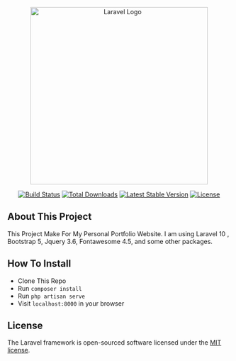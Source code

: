 <p align="center"><a href="https://khayrulshanto.com" target="_blank"><img src="https://raw.githubusercontent.com/laravel/art/master/logo-lockup/5%20SVG/2%20CMYK/1%20Full%20Color/laravel-logolockup-cmyk-red.svg" width="400" alt="Laravel Logo"></a></p>

<p align="center">
<a href="https://github.com/laravel/framework/actions"><img src="https://github.com/laravel/framework/workflows/tests/badge.svg" alt="Build Status"></a>
<a href="https://packagist.org/packages/laravel/framework"><img src="https://img.shields.io/packagist/dt/laravel/framework" alt="Total Downloads"></a>
<a href="https://packagist.org/packages/laravel/framework"><img src="https://img.shields.io/packagist/v/laravel/framework" alt="Latest Stable Version"></a>
<a href="https://packagist.org/packages/laravel/framework"><img src="https://img.shields.io/packagist/l/laravel/framework" alt="License"></a>
</p>

## About This Project

This Project Make For My Personal Portfolio Website. I am using Laravel 10 , Bootstrap 5, Jquery 3.6, Fontawesome 4.5, and some other packages.

## How To Install

- Clone This Repo
- Run `composer install`
- Run `php artisan serve`
- Visit `localhost:8000` in your browser


## License

The Laravel framework is open-sourced software licensed under the [MIT license](https://opensource.org/licenses/MIT).

